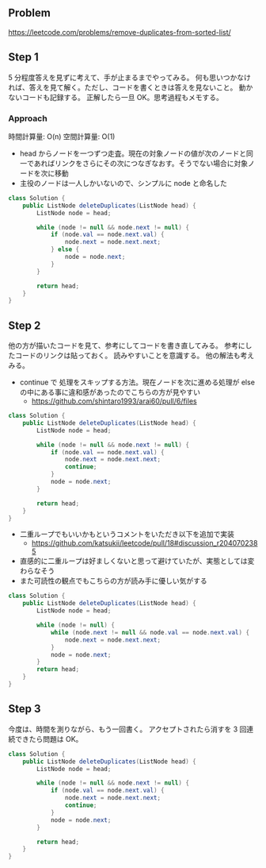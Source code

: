 ## Problem

https://leetcode.com/problems/remove-duplicates-from-sorted-list/

## Step 1

5 分程度答えを見ずに考えて、手が止まるまでやってみる。
何も思いつかなければ、答えを見て解く。ただし、コードを書くときは答えを見ないこと。
動かないコードも記録する。
正解したら一旦 OK。思考過程もメモする。

### Approach

時間計算量: O(n)
空間計算量: O(1)

- head からノードを一つずつ走査。現在の対象ノードの値が次のノードと同一であればリンクをさらにその次につなぎなおす。そうでない場合に対象ノードを次に移動
- 主役のノードは一人しかいないので、シンプルに node と命名した

```java
class Solution {
    public ListNode deleteDuplicates(ListNode head) {
        ListNode node = head;

        while (node != null && node.next != null) {
            if (node.val == node.next.val) {
                node.next = node.next.next;
            } else {
                node = node.next;
            }
        }

        return head;
    }
}
```

## Step 2

他の方が描いたコードを見て、参考にしてコードを書き直してみる。
参考にしたコードのリンクは貼っておく。
読みやすいことを意識する。
他の解法も考えみる。

- continue で 処理をスキップする方法。現在ノードを次に進める処理が else の中にある事に違和感があったのでこちらの方が見やすい
  - https://github.com/shintaro1993/arai60/pull/6/files

```java
class Solution {
    public ListNode deleteDuplicates(ListNode head) {
        ListNode node = head;

        while (node != null && node.next != null) {
            if (node.val == node.next.val) {
                node.next = node.next.next;
                continue;
            }
            node = node.next;
        }

        return head;
    }
}
```

- 二重ループでもいいかもというコメントをいただき以下を追加で実装
  - https://github.com/katsukii/leetcode/pull/18#discussion_r2040702385
- 直感的に二重ループは好ましくないと思って避けていたが、実態としては変わらなそう
- また可読性の観点でもこちらの方が読み手に優しい気がする

```java
class Solution {
    public ListNode deleteDuplicates(ListNode head) {
        ListNode node = head;

        while (node != null) {
            while (node.next != null && node.val == node.next.val) {
                node.next = node.next.next;
            }
            node = node.next;
        }
        return head;
    }
}
```

## Step 3

今度は、時間を測りながら、もう一回書く。
アクセプトされたら消すを 3 回連続できたら問題は OK。

```java
class Solution {
    public ListNode deleteDuplicates(ListNode head) {
        ListNode node = head;

        while (node != null && node.next != null) {
            if (node.val == node.next.val) {
                node.next = node.next.next;
                continue;
            }
            node = node.next;
        }

        return head;
    }
}
```
